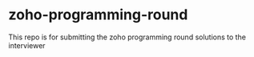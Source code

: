 # zoho-programming-round
This repo is for submitting the zoho programming round solutions to the interviewer
